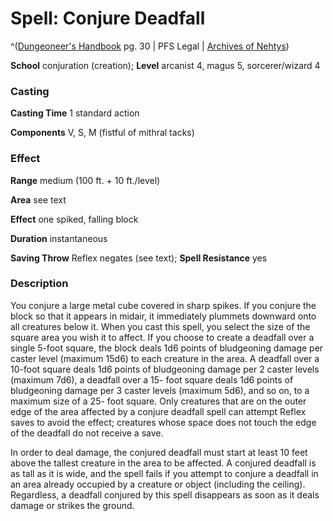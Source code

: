 # Spell: Conjure Deadfall

^([Dungeoneer's Handbook][ss-conjure-deadfall] pg. 30 | PFS Legal | [Archives of Nehtys][sn-conjure-deadfall])

**School** conjuration (creation); **Level** arcanist 4, magus 5, sorcerer/wizard 4

### Casting

**Casting Time** 1 standard action  

**Components** V, S, M (fistful of mithral tacks)

### Effect

**Range** medium (100 ft. + 10 ft./level)  

**Area** see text  

**Effect** one spiked, falling block  

**Duration** instantaneous  

**Saving Throw** Reflex negates (see text); **Spell Resistance** yes

### Description

You conjure a large metal cube covered in sharp spikes. If you conjure the block so that it appears in midair, it immediately plummets downward onto all creatures below it. When you cast this spell, you select the size of the square area you wish it to affect. If you choose to create a deadfall over a single 5-foot square, the block deals 1d6 points of bludgeoning damage per caster level (maximum 15d6) to each creature in the area. A deadfall over a 10-foot square deals 1d6 points of bludgeoning damage per 2 caster levels (maximum 7d6), a deadfall over a 15- foot square deals 1d6 points of bludgeoning damage per 3 caster levels (maximum 5d6), and so on, to a maximum size of a 25- foot square. Only creatures that are on the outer edge of the area affected by a conjure deadfall spell can attempt Reflex saves to avoid the effect; creatures whose space does not touch the edge of the deadfall do not receive a save.  

In order to deal damage, the conjured deadfall must start at least 10 feet above the tallest creature in the area to be affected. A conjured deadfall is as tall as it is wide, and the spell fails if you attempt to conjure a deadfall in an area already occupied by a creature or object (including the ceiling). Regardless, a deadfall conjured by this spell disappears as soon as it deals damage or strikes the ground.

[ss-conjure-deadfall]: http://paizo.com/products/btpy8wfn
[sn-conjure-deadfall]: http://www.archivesofnethys.com/SpellDisplay.aspx?ItemName=Conjure%20Deadfall
